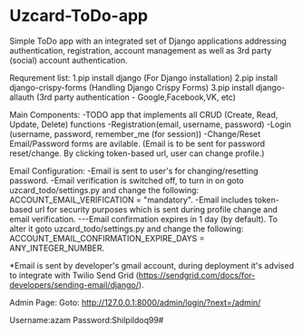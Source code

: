# Uzcard-ToDo-app
Simple ToDo app with an integrated set of Django applications addressing authentication, registration, account management as well as 3rd party (social) account authentication.

Requrement list:
1.pip install django (For Django installation) 
2.pip install django-crispy-forms (Handling Django Crispy Forms) 
3.pip install django-allauth (3rd party authentication - Google,Facebook,VK, etc)


Main Components:
-TODO app that implements all CRUD (Create, Read, Update, Delete) functions
-Registration(email, username, password)
-Login (username, password, remember_me (for session))
-Change/Reset Email/Password forms are avilable. (Email is to be sent for password reset/change. By clicking token-based url, user can change profile.)


Email Configuration:
-Email is sent to user's for changing/resetting password.
-Email verification is switched off, to turn in on goto uzcard_todo/settings.py and change the following: ACCOUNT_EMAIL_VERIFICATION = "mandatory".
-Email includes token-based url for security purposes which is sent during profile change and email verification.
---Email confirmation expires in 1 day (by default). To alter it goto uzcard_todo/settings.py and change the following: ACCOUNT_EMAIL_CONFIRMATION_EXPIRE_DAYS = ANY_INTEGER_NUMBER.

*Email is sent by developer's gmail account, during deployment it's advised to integrate with Twilio Send Grid (https://sendgrid.com/docs/for-developers/sending-email/django/).


Admin Page:
Goto: http://127.0.0.1:8000/admin/login/?next=/admin/

Username:azam
Password:Shilpildoq99#
